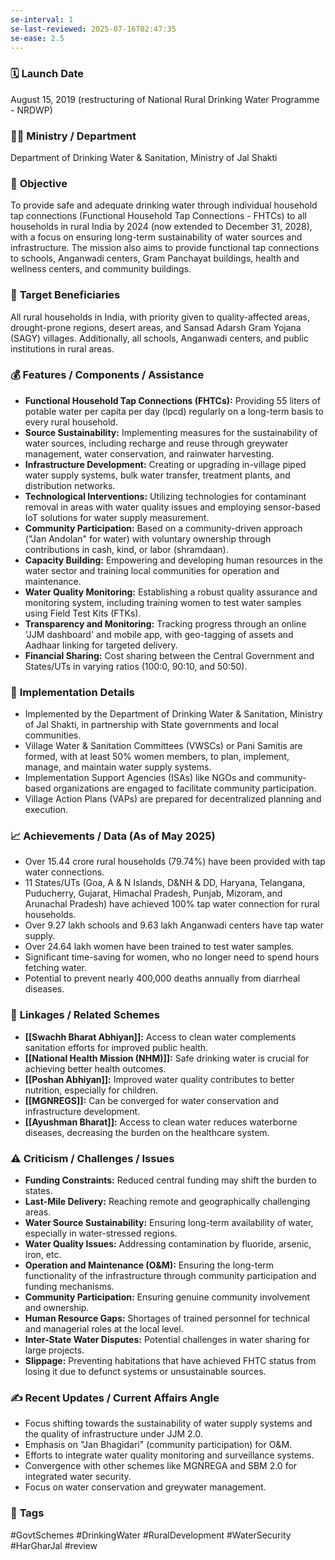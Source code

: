 ```yaml
---
se-interval: 1
se-last-reviewed: 2025-07-16T02:47:35
se-ease: 2.5
---
```


### 🗓️ **Launch Date**
August 15, 2019 (restructuring of National Rural Drinking Water Programme - NRDWP)

### 🧑‍🏫 **Ministry / Department**
Department of Drinking Water & Sanitation, Ministry of Jal Shakti

### 🎯 **Objective**
To provide safe and adequate drinking water through individual household tap connections (Functional Household Tap Connections - FHTCs) to all households in rural India by 2024 (now extended to December 31, 2028), with a focus on ensuring long-term sustainability of water sources and infrastructure. The mission also aims to provide functional tap connections to schools, Anganwadi centers, Gram Panchayat buildings, health and wellness centers, and community buildings.

### 👥 **Target Beneficiaries**
All rural households in India, with priority given to quality-affected areas, drought-prone regions, desert areas, and Sansad Adarsh Gram Yojana (SAGY) villages. Additionally, all schools, Anganwadi centers, and public institutions in rural areas.

### 💰 **Features / Components / Assistance**
- **Functional Household Tap Connections (FHTCs):** Providing 55 liters of potable water per capita per day (lpcd) regularly on a long-term basis to every rural household.
- **Source Sustainability:** Implementing measures for the sustainability of water sources, including recharge and reuse through greywater management, water conservation, and rainwater harvesting.
- **Infrastructure Development:** Creating or upgrading in-village piped water supply systems, bulk water transfer, treatment plants, and distribution networks.
- **Technological Interventions:** Utilizing technologies for contaminant removal in areas with water quality issues and employing sensor-based IoT solutions for water supply measurement.
- **Community Participation:** Based on a community-driven approach ("Jan Andolan" for water) with voluntary ownership through contributions in cash, kind, or labor (shramdaan).
- **Capacity Building:** Empowering and developing human resources in the water sector and training local communities for operation and maintenance.
- **Water Quality Monitoring:** Establishing a robust quality assurance and monitoring system, including training women to test water samples using Field Test Kits (FTKs).
- **Transparency and Monitoring:** Tracking progress through an online 'JJM dashboard' and mobile app, with geo-tagging of assets and Aadhaar linking for targeted delivery.
- **Financial Sharing:** Cost sharing between the Central Government and States/UTs in varying ratios (100:0, 90:10, and 50:50).

### 📍 **Implementation Details**
- Implemented by the Department of Drinking Water & Sanitation, Ministry of Jal Shakti, in partnership with State governments and local communities.
- Village Water & Sanitation Committees (VWSCs) or Pani Samitis are formed, with at least 50% women members, to plan, implement, manage, and maintain water supply systems.
- Implementation Support Agencies (ISAs) like NGOs and community-based organizations are engaged to facilitate community participation.
- Village Action Plans (VAPs) are prepared for decentralized planning and execution.

### 📈 **Achievements / Data** (As of May 2025)
- Over 15.44 crore rural households (79.74%) have been provided with tap water connections.
- 11 States/UTs (Goa, A & N Islands, D&NH & DD, Haryana, Telangana, Puducherry, Gujarat, Himachal Pradesh, Punjab, Mizoram, and Arunachal Pradesh) have achieved 100% tap water connection for rural households.
- Over 9.27 lakh schools and 9.63 lakh Anganwadi centers have tap water supply.
- Over 24.64 lakh women have been trained to test water samples.
- Significant time-saving for women, who no longer need to spend hours fetching water.
- Potential to prevent nearly 400,000 deaths annually from diarrheal diseases.

### 🧩 **Linkages / Related Schemes**
- **[[Swachh Bharat Abhiyan]]:** Access to clean water complements sanitation efforts for improved public health.
- **[[National Health Mission (NHM)]]:** Safe drinking water is crucial for achieving better health outcomes.
- **[[Poshan Abhiyan]]:** Improved water quality contributes to better nutrition, especially for children.
- **[[MGNREGS]]:** Can be converged for water conservation and infrastructure development.
- **[[Ayushman Bharat]]:** Access to clean water reduces waterborne diseases, decreasing the burden on the healthcare system.

### ⚠️ **Criticism / Challenges / Issues**
- **Funding Constraints:** Reduced central funding may shift the burden to states.
- **Last-Mile Delivery:** Reaching remote and geographically challenging areas.
- **Water Source Sustainability:** Ensuring long-term availability of water, especially in water-stressed regions.
- **Water Quality Issues:** Addressing contamination by fluoride, arsenic, iron, etc.
- **Operation and Maintenance (O&M):** Ensuring the long-term functionality of the infrastructure through community participation and funding mechanisms.
- **Community Participation:** Ensuring genuine community involvement and ownership.
- **Human Resource Gaps:** Shortages of trained personnel for technical and managerial roles at the local level.
- **Inter-State Water Disputes:** Potential challenges in water sharing for large projects.
- **Slippage:** Preventing habitations that have achieved FHTC status from losing it due to defunct systems or unsustainable sources.

### ✍️ **Recent Updates / Current Affairs Angle**
- Focus shifting towards the sustainability of water supply systems and the quality of infrastructure under JJM 2.0.
- Emphasis on "Jan Bhagidari" (community participation) for O&M.
- Efforts to integrate water quality monitoring and surveillance systems.
- Convergence with other schemes like MGNREGA and SBM 2.0 for integrated water security.
- Focus on water conservation and greywater management.

### 🔗 **Tags**
#GovtSchemes #DrinkingWater #RuralDevelopment #WaterSecurity #HarGharJal
#review